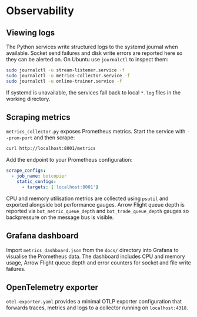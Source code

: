 # Observability

## Viewing logs

The Python services write structured logs to the systemd journal when available. Socket send failures and disk write errors are reported here so they can be alerted on. On Ubuntu use `journalctl` to inspect them:

```bash
sudo journalctl -u stream-listener.service -f
sudo journalctl -u metrics-collector.service -f
sudo journalctl -u online-trainer.service -f
```

If systemd is unavailable, the services fall back to local `*.log` files in the working directory.

## Scraping metrics

`metrics_collector.py` exposes Prometheus metrics. Start the service with `--prom-port` and then scrape:

```bash
curl http://localhost:8001/metrics
```

Add the endpoint to your Prometheus configuration:

```yaml
scrape_configs:
  - job_name: botcopier
    static_configs:
      - targets: ['localhost:8001']
```

CPU and memory utilisation metrics are collected using `psutil` and exported alongside bot performance gauges. Arrow Flight queue depth is reported via `bot_metric_queue_depth` and `bot_trade_queue_depth` gauges so backpressure on the message bus is visible.

## Grafana dashboard

Import `metrics_dashboard.json` from the `docs/` directory into Grafana to visualise the Prometheus data. The dashboard includes CPU and memory usage, Arrow Flight queue depth and error counters for socket and file write failures.

## OpenTelemetry exporter

`otel-exporter.yaml` provides a minimal OTLP exporter configuration that forwards traces, metrics and logs to a collector running on `localhost:4318`.
